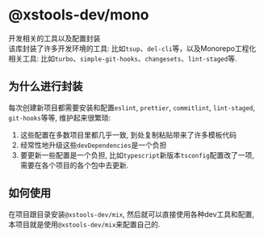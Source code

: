 # @xstools-dev/mono

开发相关的工具以及配置封装  
该库封装了许多开发环境的工具: 比如`tsup`、`del-cli`等，以及Monorepo工程化相关工具: 比如`turbo`、`simple-git-hooks`、`changesets`、`lint-staged`等.

## 为什么进行封装

每次创建新项目都需要安装和配置`eslint`, `prettier`, `commitlint`, `lint-staged`, `git-hooks`等等, 维护起来很繁琐:

1. 这些配置在多数项目里都几乎一致, 到处复制粘贴带来了许多模板代码
2. 经常性地升级这些`devDependencies`是一个负担
3. 要更新一些配置是一个负担, 比如`typescript`新版本`tsconfig`配置改了一项, 需要在各个项目的各个包中去更新.

## 如何使用

在项目跟目录安装`@xstools-dev/mix`, 然后就可以直接使用各种dev工具和配置, 本项目就是使用`@xstools-dev/mix`来配置自己的.
